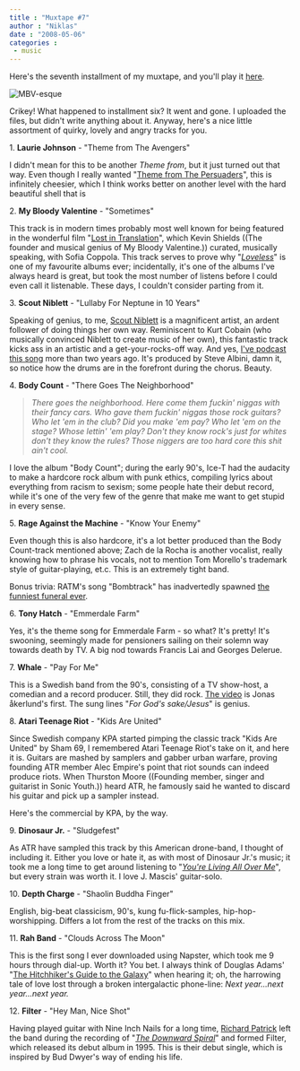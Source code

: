 ```yaml
---
title : "Muxtape #7"
author : "Niklas"
date : "2008-05-06"
categories : 
 - music
---
```


Here's the seventh installment of my muxtape, and you'll play it [here](http://pivic.muxtape.com).

![MBV-esque](http://farm1.static.flickr.com/62/171472018_6d3dbfbb19.jpg)

Crikey! What happened to installment six? It went and gone. I uploaded the files, but didn't write anything about it. Anyway, here's a nice little assortment of quirky, lovely and angry tracks for you.

1\. **Laurie Johnson** - "Theme from The Avengers"

I didn't mean for this to be another _Theme from_, but it just turned out that way. Even though I really wanted "[Theme from The Persuaders](http://www.youtube.com/watch?v=h2qGPWMt5ro)", this is infinitely cheesier, which I think works better on another level with the hard beautiful shell that is

2\. **My Bloody Valentine** - "Sometimes"

This track is in modern times probably most well known for being featured in the wonderful film "[Lost in Translation](http://www.imdb.com/title/tt0335266)", which Kevin Shields ((The founder and musical genius of My Bloody Valentine.)) curated, musically speaking, with Sofia Coppola. This track serves to prove why "_[Loveless](http://www.allmusic.com/cg/amg.dll?p=amg&sql=10:d9frxqw5ldse)_" is one of my favourite albums ever; incidentally, it's one of the albums I've always heard is great, but took the most number of listens before I could even call it listenable. These days, I couldn't consider parting from it.

3\. **Scout Niblett** - "Lullaby For Neptune in 10 Years"

Speaking of genius, to me, [Scout Niblett](http://www.scoutniblett.com) is a magnificent artist, an ardent follower of doing things her own way. Reminiscent to Kurt Cobain (who musically convinced Niblett to create music of her own), this fantastic track kicks ass in an artistic and a get-your-rocks-off way. And yes, [I've podcast this song](https://niklasblog.com/?p=1022) more than two years ago. It's produced by Steve Albini, damn it, so notice how the drums are in the forefront during the chorus. Beauty.

4\. **Body Count** - "There Goes The Neighborhood"

> _There goes the neighborhood. Here come them fuckin' niggas with their fancy cars. Who gave them fuckin' niggas those rock guitars? Who let 'em in the club? Did you make 'em pay? Who let 'em on the stage? Whose lettin' 'em play? Don't they know rock's just for whites don't they know the rules? Those niggers are too hard core this shit ain't cool._

I love the album "Body Count"; during the early 90's, Ice-T had the audacity to make a hardcore rock album with punk ethics, compiling lyrics about everything from racism to sexism; some people hate their debut record, while it's one of the very few of the genre that make me want to get stupid in every sense.

5\. **Rage Against the Machine** - "Know Your Enemy"

Even though this is also hardcore, it's a lot better produced than the Body Count-track mentioned above; Zach de la Rocha is another vocalist, really knowing how to phrase his vocals, not to mention Tom Morello's trademark style of guitar-playing, et.c. This is an extremely tight band.

Bonus trivia: RATM's song "Bombtrack" has inadvertedly spawned [the funniest funeral ever](http://bash.org/?572589).

6\. **Tony Hatch** - "Emmerdale Farm"

Yes, it's the theme song for Emmerdale Farm - so what? It's pretty! It's swooning, seemingly made for pensioners sailing on their solemn way towards death by TV. A big nod towards Francis Lai and Georges Delerue.

7\. **Whale** - "Pay For Me"

This is a Swedish band from the 90's, consisting of a TV show-host, a comedian and a record producer. Still, they did rock. [The video](http://www.youtube.com/watch?v=QwujYHLJay4) is Jonas åkerlund's first. The sung lines "_For God's sake/Jesus_" is genius.

8\. **Atari Teenage Riot** - "Kids Are United"

Since Swedish company KPA started pimping the classic track "Kids Are United" by Sham 69, I remembered Atari Teenage Riot's take on it, and here it is. Guitars are mashed by samplers and gabber urban warfare, proving founding ATR member Alec Empire's point that riot sounds can indeed produce riots. When Thurston Moore ((Founding member, singer and guitarist in Sonic Youth.)) heard ATR, he famously said he wanted to discard his guitar and pick up a sampler instead.

Here's the commercial by KPA, by the way.

9\. **Dinosaur Jr.** - "Sludgefest"

As ATR have sampled this track by this American drone-band, I thought of including it. Either you love or hate it, as with most of Dinosaur Jr.'s music; it took me a long time to get around listening to "_[You're Living All Over Me](http://www.allmusic.com/cg/amg.dll?p=amg&sql=10:fifwxqr5ldfe)_", but every strain was worth it. I love J. Mascis' guitar-solo.

10\. **Depth Charge** - "Shaolin Buddha Finger"

English, big-beat classicism, 90's, kung fu-flick-samples, hip-hop-worshipping. Differs a lot from the rest of the tracks on this mix.

11\. **Rah Band** - "Clouds Across The Moon"

This is the first song I ever downloaded using Napster, which took me 9 hours through dial-up. Worth it? You bet. I always think of Douglas Adams' "[The Hitchhiker's Guide to the Galaxy](http://en.wikipedia.org/wiki/The_Hitchhiker%27s_Guide_to_the_Galaxy)" when hearing it; oh, the harrowing tale of love lost through a broken intergalactic phone-line: _Next year...next year...next year._

12\. **Filter** - "Hey Man, Nice Shot"

Having played guitar with Nine Inch Nails for a long time, [Richard Patrick](http://en.wikipedia.org/wiki/Richard_Patrick) left the band during the recording of "_[The Downward Spiral](http://www.allmusic.com/cg/amg.dll?p=amg&sql=10:09ftxqysldse)_" and formed Filter, which released its debut album in 1995. This is their debut single, which is inspired by Bud Dwyer's way of ending his life.
